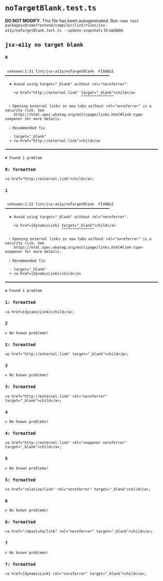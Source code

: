 # `noTargetBlank.test.ts`

**DO NOT MODIFY**. This file has been autogenerated. Run `rome test packages/@romefrontend/compiler/lint/rules/jsx-a11y/noTargetBlank.test.ts --update-snapshots` to update.

## `jsx-a11y no target blank`

### `0`

```

 unknown:1:31 lint/jsx-a11y/noTargetBlank  FIXABLE  ━━━━━━━━━━━━━━━━━━━━━━━━━━━━━━━━━━━━━━━━━━━━━━━━

  ✖ Avoid using target="_blank" without rel="noreferrer".

    <a href="http://external.link" target="_blank">child</a>
                                   ^^^^^^^^^^^^^^^

  ℹ Opening external links in new tabs without rel="noreferrer" is a security risk. See 
    https://html.spec.whatwg.org/multipage/links.html#link-type-noopener for more details.

  ℹ Recommended fix

  - target="_blank"
  + <a·href="http://external.link">child</a>

━━━━━━━━━━━━━━━━━━━━━━━━━━━━━━━━━━━━━━━━━━━━━━━━━━━━━━━━━━━━━━━━━━━━━━━━━━━━━━━━━━━━━━━━━━━━━━━━━━━━

✖ Found 1 problem

```

### `0: formatted`

```
<a href="http://external.link">child</a>;

```

### `1`

```

 unknown:1:22 lint/jsx-a11y/noTargetBlank  FIXABLE  ━━━━━━━━━━━━━━━━━━━━━━━━━━━━━━━━━━━━━━━━━━━━━━━━

  ✖ Avoid using target="_blank" without rel="noreferrer".

    <a href={dynamicLink} target="_blank">child</a>
                          ^^^^^^^^^^^^^^^

  ℹ Opening external links in new tabs without rel="noreferrer" is a security risk. See 
    https://html.spec.whatwg.org/multipage/links.html#link-type-noopener for more details.

  ℹ Recommended fix

  - target="_blank"
  + <a·href={dynamicLink}>child</a>

━━━━━━━━━━━━━━━━━━━━━━━━━━━━━━━━━━━━━━━━━━━━━━━━━━━━━━━━━━━━━━━━━━━━━━━━━━━━━━━━━━━━━━━━━━━━━━━━━━━━

✖ Found 1 problem

```

### `1: formatted`

```
<a href={dynamicLink}>child</a>;

```

### `2`

```
✔ No known problems!

```

### `2: formatted`

```
<p href="http://external.link" target="_blank">child</p>;

```

### `3`

```
✔ No known problems!

```

### `3: formatted`

```
<a href="http://external.link" rel="noreferrer" target="_blank">child</a>;

```

### `4`

```
✔ No known problems!

```

### `4: formatted`

```
<a href="http://external.link" rel="noopener noreferrer" target="_blank">child</a>;

```

### `5`

```
✔ No known problems!

```

### `5: formatted`

```
<a href="relative/link" rel="noreferrer" target="_blank">child</a>;

```

### `6`

```
✔ No known problems!

```

### `6: formatted`

```
<a href="/absolute/link" rel="noreferrer" target="_blank">child</a>;

```

### `7`

```
✔ No known problems!

```

### `7: formatted`

```
<a href={dynamicLink} rel="noreferrer" target="_blank">child</a>;

```
